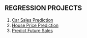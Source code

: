 ## REGRESSION PROJECTS

1) [Car Sales Prediction](https://github.com/raofida75/PersonalProjects/blob/main/Regression%20Projects/Car%20Sales%20Prediction/Car%20Sales%20Prediction.ipynb)
2) [House Price Prediction](https://github.com/raofida75/PersonalProjects/blob/main/Regression%20Projects/House%20Prices%20Advanced%20Regression%20Techniques/House%20Price%20Prediction-Copy1.ipynb)
3) [Predict Future Sales](https://github.com/raofida75/PersonalProjects/blob/main/Regression%20Projects/Predicting%20Future%20Sales/Predicting%20Future%20Sales.ipynb)
